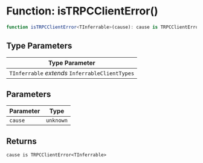 # Function: isTRPCClientError()

```ts
function isTRPCClientError<TInferrable>(cause): cause is TRPCClientError<TInferrable>
```

## Type Parameters

| Type Parameter |
| ------ |
| `TInferrable` *extends* `InferrableClientTypes` |

## Parameters

| Parameter | Type |
| ------ | ------ |
| `cause` | `unknown` |

## Returns

`cause is TRPCClientError<TInferrable>`

